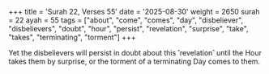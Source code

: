 +++
title = 'Surah 22, Verses 55'
date = '2025-08-30'
weight = 2650
surah = 22
ayah = 55
tags = ["about", "come", "comes", "day", "disbeliever", "disbelievers", "doubt", "hour", "persist", "revelation", "surprise", "take", "takes", "terminating", "torment"]
+++

Yet the disbelievers will persist in doubt about this ˹revelation˺ until the Hour takes them by surprise, or the torment of a terminating Day comes to them.